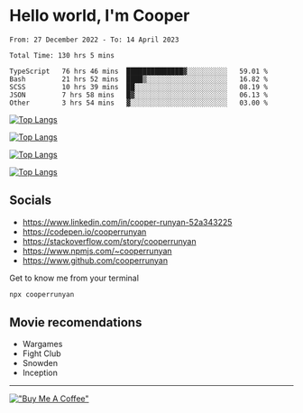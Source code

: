 # Hello world, I'm Cooper

<!--START_SECTION:waka-->

```text
From: 27 December 2022 - To: 14 April 2023

Total Time: 130 hrs 5 mins

TypeScript   76 hrs 46 mins  ██████████████▓░░░░░░░░░░   59.01 %
Bash         21 hrs 52 mins  ████▒░░░░░░░░░░░░░░░░░░░░   16.82 %
SCSS         10 hrs 39 mins  ██░░░░░░░░░░░░░░░░░░░░░░░   08.19 %
JSON         7 hrs 58 mins   █▓░░░░░░░░░░░░░░░░░░░░░░░   06.13 %
Other        3 hrs 54 mins   ▓░░░░░░░░░░░░░░░░░░░░░░░░   03.00 %
```

<!--END_SECTION:waka-->

[![Top Langs](https://github-readme-stats-git-masterrstaa-rickstaa.vercel.app/api?username=cooperrunyan&show_icons=true&border_color=555555&count_private=true&theme=github_dark&#gh-dark-mode-only)](https://github.com/anuraghazra/github-readme-stats#gh-dark-mode-only)

[![Top Langs](https://github-readme-stats-git-masterrstaa-rickstaa.vercel.app/api?username=cooperrunyan&show_icons=true&count_private=true&border_color=555555&theme=github_default&#gh-light-mode-only)](https://github.com/anuraghazra/github-readme-stats#gh-light-mode-only)

[![Top Langs](https://github-readme-stats-git-masterrstaa-rickstaa.vercel.app/api/top-langs/?username=cooperrunyan&show_icons=true&count_private=true&layout=compact&border_color=555555&theme=github_dark&#gh-dark-mode-only)](https://github.com/anuraghazra/github-readme-stats#gh-dark-mode-only)

[![Top Langs](https://github-readme-stats-git-masterrstaa-rickstaa.vercel.app/api/top-langs/?username=cooperrunyan&show_icons=true&count_private=true&layout=compact&border_color=555555&theme=github_default&#gh-light-mode-only)](https://github.com/anuraghazra/github-readme-stats#gh-light-mode-only)

## Socials

- https://www.linkedin.com/in/cooper-runyan-52a343225
- https://codepen.io/cooperrunyan
- https://stackoverflow.com/story/cooperrunyan
- https://www.npmjs.com/~cooperrunyan
- https://www.github.com/cooperrunyan

Get to know me from your terminal
```bash
npx cooperrunyan
```


## Movie recomendations

- Wargames
- Fight Club
- Snowden
- Inception

---

[!["Buy Me A Coffee"](https://www.buymeacoffee.com/assets/img/custom_images/orange_img.png)](https://www.buymeacoffee.com/cooperrunyanE)

